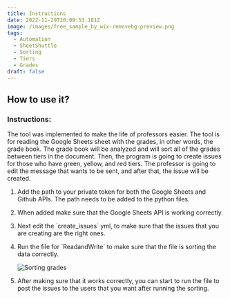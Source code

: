 ```yaml
---
title: Instructions
date: 2022-11-29T20:09:53.181Z
image: /images/free_sample_by_wix-removebg-preview.png
tags:
  - Automation
  - SheetShuttle
  - Sorting
  - Tiers
  - Grades
draft: false
---
```

## How to use it?

### I﻿nstructions:

The tool was implemented to make the life of professors easier. The tool is for reading the Google Sheets sheet with the grades, in other words, the grade book. The grade book will be analyzed and will sort all of the grades between tiers in the document. Then, the program is going to create issues for those who have green, yellow, and red tiers. The professor is going to edit the message that wants to be sent, and after that, the issue will be created.

1. Add the path to your private token for both the Google Sheets and Github APIs. The path needs to be added to the python files.
2. W﻿hen added make sure that the Google Sheets API is working correctly.
3. N﻿ext edit the \`create_issues\` yml, to make sure that the issues that you are creating are the right ones. 
4. R﻿un the file for \`ReadandWrite\` to make sure that the file is sorting the data correctly.

   ![Sorting grades](/images/screenshot-2022-12-01-122543.png "Sort")
5. A﻿fter making sure that it works correctly, you can start to run the file to post the issues to the users that you want after running the sorting.